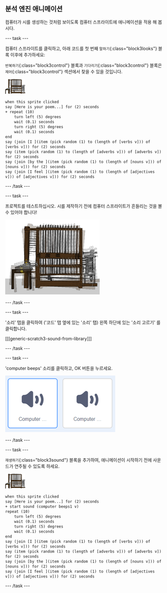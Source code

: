 ## 분석 엔진 애니메이션

컴퓨터가 시를 생성하는 것처럼 보이도록 컴퓨터 스프라이트에 애니메이션을 적용 해 봅시다.

\--- task \---

컴퓨터 스프라이트를 클릭하고, 아래 코드를 첫 번째 `말하기`{:class="block3looks"} 블록 이후에 추가하세요:

`반복하기`{:class="block3control"} 블록과 `기다리기`{:class="block3control"} 블록은 `제어`{:class="block3control"} 섹션에서 찾을 수 있을 것입니다.

![컴퓨터 스프라이트](images/computer-sprite.png)

```blocks3
when this sprite clicked
say [Here is your poem...] for (2) seconds
+ repeat (10)
    turn left (5) degrees
    wait (0.1) seconds
    turn right (5) degrees
    wait (0.1) seconds  
end
say (join [I ](item (pick random (1) to (length of [verbs v])) of [verbs v])) for (2) seconds
say (item (pick random (1) to (length of [adverbs v])) of [adverbs v]) for (2) seconds
say (join [by the ](item (pick random (1) to (length of [nouns v])) of [nouns v])) for (2) seconds
say (join [I feel ](item (pick random (1) to (length of [adjectives v])) of [adjectives v])) for (2) seconds
```

\--- /task \---

\--- task \---

프로젝트를 테스트하십시오. 시를 제작하기 전에 컴퓨터 스프라이트가 흔들리는 것을 볼수 있어야 합니다!

![앞 뒤로 흔들리는 컴퓨터 스프라이트](images/poetry-animate-test.png)

\--- /task \---

\--- task \---

'소리' 탭을 클릭하여 ('코드' 탭 옆에 있는 '소리' 탭) 왼쪽 하단에 있는 '소리 고르기' 를 클릭합니다.

[[[generic-scratch3-sound-from-library]]]

\--- /task \---

\--- task \---

'computer beeps' 소리를 클릭하고, OK 버튼을 누르세요.

![사운드 라이브러리 내 내장된 'computer beeps 1, 2' 사운드](images/poetry-beeps.png)

\--- /task \---

\--- task \---

`재생하기`{:class="block3sound"} 블록을 추가하여, 애니메이션이 시작하기 전에 사운드가 연주될 수 있도록 하세요.

![컴퓨터 스프라이트](images/computer-sprite.png)

```blocks3
when this sprite clicked
say [Here is your poem...] for (2) seconds
+ start sound (computer beeps1 v)
repeat (10)
    turn left (5) degrees
    wait (0.1) seconds
    turn right (5) degrees
    wait (0.1) seconds  
end
say (join [I ](item (pick random (1) to (length of [verbs v])) of [verbs v])) for (2) seconds
say (item (pick random (1) to (length of [adverbs v])) of [adverbs v]) for (2) seconds
say (join [by the ](item (pick random (1) to (length of [nouns v])) of [nouns v])) for (2) seconds
say (join [I feel ](item (pick random (1) to (length of [adjectives v])) of [adjectives v])) for (2) seconds
```

\--- /task \---